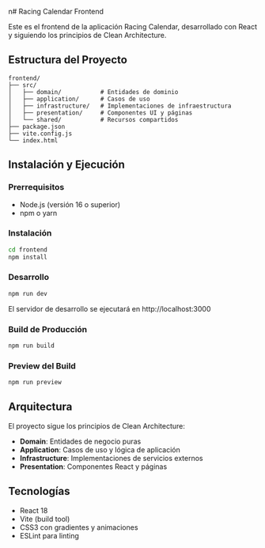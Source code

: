 n# Racing Calendar Frontend

Este es el frontend de la aplicación Racing Calendar, desarrollado con React y siguiendo los principios de Clean Architecture.

## Estructura del Proyecto

```
frontend/
├── src/
│   ├── domain/           # Entidades de dominio
│   ├── application/      # Casos de uso
│   ├── infrastructure/   # Implementaciones de infraestructura
│   ├── presentation/     # Componentes UI y páginas
│   └── shared/           # Recursos compartidos
├── package.json
├── vite.config.js
└── index.html
```

## Instalación y Ejecución

### Prerrequisitos
- Node.js (versión 16 o superior)
- npm o yarn

### Instalación
```bash
cd frontend
npm install
```

### Desarrollo
```bash
npm run dev
```
El servidor de desarrollo se ejecutará en http://localhost:3000

### Build de Producción
```bash
npm run build
```

### Preview del Build
```bash
npm run preview
```

## Arquitectura

El proyecto sigue los principios de Clean Architecture:

- **Domain**: Entidades de negocio puras
- **Application**: Casos de uso y lógica de aplicación
- **Infrastructure**: Implementaciones de servicios externos
- **Presentation**: Componentes React y páginas

## Tecnologías

- React 18
- Vite (build tool)
- CSS3 con gradientes y animaciones
- ESLint para linting

